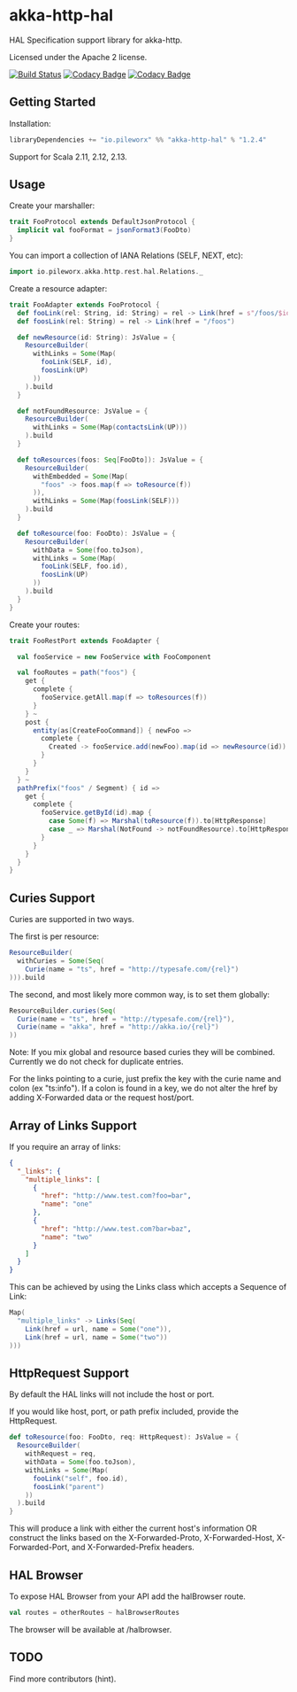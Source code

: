 akka-http-hal
=============

HAL Specification support library for akka-http.

Licensed under the Apache 2 license.

[![Build Status](https://travis-ci.org/pileworx/akka-http-hal.svg?branch=develop)](https://travis-ci.org/pileworx/akka-http-hal)
[![Codacy Badge](https://api.codacy.com/project/badge/Grade/2b351c4ec64e441f8b1bbf6ea4db3492)](https://www.codacy.com/app/Pileworx/akka-http-hal?utm_source=github.com&amp;utm_medium=referral&amp;utm_content=pileworx/akka-http-hal&amp;utm_campaign=Badge_Grade)
[![Codacy Badge](https://api.codacy.com/project/badge/Coverage/2b351c4ec64e441f8b1bbf6ea4db3492)](https://www.codacy.com/app/Pileworx/akka-http-hal?utm_source=github.com&utm_medium=referral&utm_content=pileworx/akka-http-hal&utm_campaign=Badge_Coverage)

Getting Started
---------------

Installation:
```scala
libraryDependencies += "io.pileworx" %% "akka-http-hal" % "1.2.4"
```
Support for Scala 2.11, 2.12, 2.13.

Usage
-----
Create your marshaller:
```scala
trait FooProtocol extends DefaultJsonProtocol {
  implicit val fooFormat = jsonFormat3(FooDto)
}
```

You can import a collection of IANA Relations (SELF, NEXT, etc):
```scala
import io.pileworx.akka.http.rest.hal.Relations._
```

Create a resource adapter:
```scala
trait FooAdapter extends FooProtocol {
  def fooLink(rel: String, id: String) = rel -> Link(href = s"/foos/$id")
  def foosLink(rel: String) = rel -> Link(href = "/foos")

  def newResource(id: String): JsValue = {
    ResourceBuilder(
      withLinks = Some(Map(
        fooLink(SELF, id),
        foosLink(UP)
      ))
    ).build
  }

  def notFoundResource: JsValue = {
    ResourceBuilder(
      withLinks = Some(Map(contactsLink(UP)))
    ).build
  }

  def toResources(foos: Seq[FooDto]): JsValue = {
    ResourceBuilder(
      withEmbedded = Some(Map(
        "foos" -> foos.map(f => toResource(f))
      )),
      withLinks = Some(Map(foosLink(SELF)))
    ).build
  }

  def toResource(foo: FooDto): JsValue = {
    ResourceBuilder(
      withData = Some(foo.toJson),
      withLinks = Some(Map(
        fooLink(SELF, foo.id),
        foosLink(UP)
      ))
    ).build
  }
}
```
Create your routes:
```scala
trait FooRestPort extends FooAdapter {

  val fooService = new FooService with FooComponent

  val fooRoutes = path("foos") {
    get {
      complete {
        fooService.getAll.map(f => toResources(f))
      }
    } ~
    post {
      entity(as[CreateFooCommand]) { newFoo =>
        complete {
          Created -> fooService.add(newFoo).map(id => newResource(id))
        }
      }
    }
  } ~
  pathPrefix("foos" / Segment) { id =>
    get {
      complete {
        fooService.getById(id).map {
          case Some(f) => Marshal(toResource(f)).to[HttpResponse]
          case _ => Marshal(NotFound -> notFoundResource).to[HttpResponse]
        }
      }
    }
  }
}
```

Curies Support
--------------

Curies are supported in two ways.

The first is per resource:
```scala
ResourceBuilder(
  withCuries = Some(Seq(
    Curie(name = "ts", href = "http://typesafe.com/{rel}")
))).build
```
The second, and most likely more common way, is to set them globally:
```scala
ResourceBuilder.curies(Seq(
  Curie(name = "ts", href = "http://typesafe.com/{rel}"),
  Curie(name = "akka", href = "http://akka.io/{rel}")
))
```
Note: If you mix global and resource based curies they will be combined. Currently we do not check for duplicate entries.

For the links pointing to a curie, just prefix the key with the curie name and colon (ex "ts:info"). If a colon is found in a key, we do not alter the href by adding X-Forwarded data or the request host/port.

Array of Links Support
----------------------
If you require an array of links:
```json
{
  "_links": {
    "multiple_links": [
      {
        "href": "http://www.test.com?foo=bar",
        "name": "one"
      },
      {
        "href": "http://www.test.com?bar=baz",
        "name": "two"
      }
    ]
  }
}
```
This can be achieved by using the Links class which accepts a Sequence of Link:

```scala
Map(
  "multiple_links" -> Links(Seq(
    Link(href = url, name = Some("one")),
    Link(href = url, name = Some("two"))
)))
```

HttpRequest Support
-------------------

By default the HAL links will not include the host or port.

If you would like host, port, or path prefix included, provide the HttpRequest.

```scala
def toResource(foo: FooDto, req: HttpRequest): JsValue = {
  ResourceBuilder(
    withRequest = req,
    withData = Some(foo.toJson),
    withLinks = Some(Map(
      fooLink("self", foo.id),
      foosLink("parent")
    ))
  ).build
}
```

This will produce a link with either the current host's information OR construct the links based on
the X-Forwarded-Proto, X-Forwarded-Host, X-Forwarded-Port, and X-Forwarded-Prefix headers.

HAL Browser
-----------
To expose HAL Browser from your API add the halBrowser route.

```scala
val routes = otherRoutes ~ halBrowserRoutes
```

The browser will be available at /halbrowser.

TODO
-----------
Find more contributors (hint).
